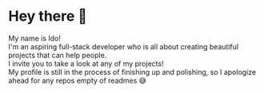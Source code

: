 # Hey there 🤠

My name is Ido!  
I'm an aspiring full-stack developer who is all about creating beautiful projects that can help people.  
I invite you to take a look at any of my projects!  
My profile is still in the process of finishing up and polishing, so I apologize ahead for any repos empty of readmes 😅


<!--
**strauss02/strauss02** is a ✨ _special_ ✨ repository because its `README.md` (this file) appears on your GitHub profile.

Here are some ideas to get you started:

- 🔭 I’m currently working on ...
- 🌱 I’m currently learning ...
- 👯 I’m looking to collaborate on ...
- 🤔 I’m looking for help with ...
- 💬 Ask me about ...
- 📫 How to reach me: ...
- 😄 Pronouns: ...
- ⚡ Fun fact: ...
-->
